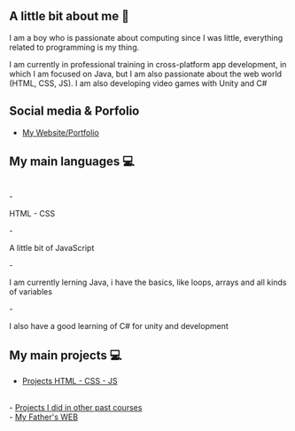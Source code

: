 ## A little bit about me 👾
<p>I am a boy who is passionate about computing since I was little, everything related to programming is my thing.</p>
<p>I am currently in professional training in cross-platform app development, in which I am focused on Java, but I am also passionate about the web world (HTML, CSS, JS). I am also developing video games with Unity and C#</p>

## Social media & Porfolio
- <a href="https://aleixribalta.com">My Website/Portfolio</a>

## My main languages 💻
<br>
- <p>HTML - CSS</p>
- <p>A little bit of JavaScript</p>
- <p>I am currently lerning Java, i have the basics, like loops, arrays and all kinds of variables</p>
- <p>I also have a good learning of C# for unity and development</p>

## My main projects 💻
- <a href="https://github.com/ribalta23/MyProjectsHTML-CSS-JS">Projects HTML - CSS - JS</a>
<br>
- <a href="https://github.com/ribalta23/SMX-Projects">Projects I did in other past courses</a>
<br>
- <a href="https://github.com/ribalta23/FusteriaJoanRibalta">My Father's WEB</a>

